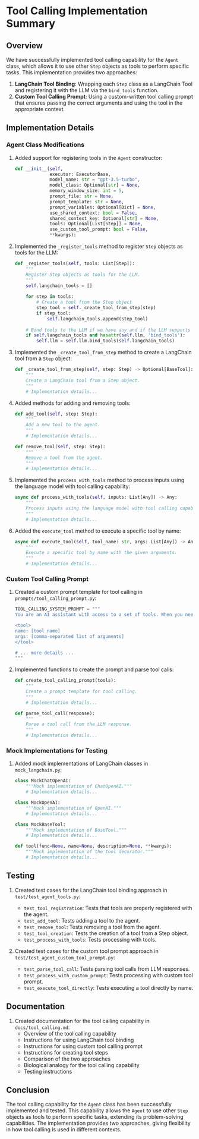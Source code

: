 # Tool Calling Implementation Summary

## Overview

We have successfully implemented tool calling capability for the `Agent` class, which allows it to use other `Step` objects as tools to perform specific tasks. This implementation provides two approaches:

1. **LangChain Tool Binding**: Wrapping each `Step` class as a LangChain Tool and registering it with the LLM via the `bind_tools` function.
2. **Custom Tool Calling Prompt**: Using a custom-written tool calling prompt that ensures passing the correct arguments and using the tool in the appropriate context.

## Implementation Details

### Agent Class Modifications

1. Added support for registering tools in the `Agent` constructor:
   ```python
   def __init__(self, 
                executor: ExecutorBase,
                model_name: str = "gpt-3.5-turbo",
                model_class: Optional[str] = None,
                memory_window_size: int = 5,
                prompt_file: str = None,
                prompt_template: str = None,
                prompt_variables: Optional[Dict] = None,
                use_shared_context: bool = False,
                shared_context_key: Optional[str] = None,
                tools: Optional[List[Step]] = None,
                use_custom_tool_prompt: bool = False,
                **kwargs):
   ```

2. Implemented the `_register_tools` method to register `Step` objects as tools for the LLM:
   ```python
   def _register_tools(self, tools: List[Step]):
       """
       Register Step objects as tools for the LLM.
       """
       self.langchain_tools = []
       
       for step in tools:
           # Create a tool from the Step object
           step_tool = self._create_tool_from_step(step)
           if step_tool:
               self.langchain_tools.append(step_tool)
       
       # Bind tools to the LLM if we have any and if the LLM supports tool binding
       if self.langchain_tools and hasattr(self.llm, 'bind_tools'):
           self.llm = self.llm.bind_tools(self.langchain_tools)
   ```

3. Implemented the `_create_tool_from_step` method to create a LangChain tool from a `Step` object:
   ```python
   def _create_tool_from_step(self, step: Step) -> Optional[BaseTool]:
       """
       Create a LangChain tool from a Step object.
       """
       # Implementation details...
   ```

4. Added methods for adding and removing tools:
   ```python
   def add_tool(self, step: Step):
       """
       Add a new tool to the agent.
       """
       # Implementation details...
   
   def remove_tool(self, step: Step):
       """
       Remove a tool from the agent.
       """
       # Implementation details...
   ```

5. Implemented the `process_with_tools` method to process inputs using the language model with tool calling capability:
   ```python
   async def process_with_tools(self, inputs: List[Any]) -> Any:
       """
       Process inputs using the language model with tool calling capability.
       """
       # Implementation details...
   ```

6. Added the `execute_tool` method to execute a specific tool by name:
   ```python
   async def execute_tool(self, tool_name: str, args: List[Any]) -> Any:
       """
       Execute a specific tool by name with the given arguments.
       """
       # Implementation details...
   ```

### Custom Tool Calling Prompt

1. Created a custom prompt template for tool calling in `prompts/tool_calling_prompt.py`:
   ```python
   TOOL_CALLING_SYSTEM_PROMPT = """
   You are an AI assistant with access to a set of tools. When you need to use a tool, use the following format:
   
   <tool>
   name: [tool name]
   args: [comma-separated list of arguments]
   </tool>
   
   # ... more details ...
   """
   ```

2. Implemented functions to create the prompt and parse tool calls:
   ```python
   def create_tool_calling_prompt(tools):
       """
       Create a prompt template for tool calling.
       """
       # Implementation details...
   
   def parse_tool_call(response):
       """
       Parse a tool call from the LLM response.
       """
       # Implementation details...
   ```

### Mock Implementations for Testing

1. Added mock implementations of LangChain classes in `mock_langchain.py`:
   ```python
   class MockChatOpenAI:
       """Mock implementation of ChatOpenAI."""
       # Implementation details...
   
   class MockOpenAI:
       """Mock implementation of OpenAI."""
       # Implementation details...
   
   class MockBaseTool:
       """Mock implementation of BaseTool."""
       # Implementation details...
   
   def tool(func=None, name=None, description=None, **kwargs):
       """Mock implementation of the tool decorator."""
       # Implementation details...
   ```

## Testing

1. Created test cases for the LangChain tool binding approach in `test/test_agent_tools.py`:
   - `test_tool_registration`: Tests that tools are properly registered with the agent.
   - `test_add_tool`: Tests adding a tool to the agent.
   - `test_remove_tool`: Tests removing a tool from the agent.
   - `test_tool_creation`: Tests the creation of a tool from a Step object.
   - `test_process_with_tools`: Tests processing with tools.

2. Created test cases for the custom tool prompt approach in `test/test_agent_custom_tool_prompt.py`:
   - `test_parse_tool_call`: Tests parsing tool calls from LLM responses.
   - `test_process_with_custom_prompt`: Tests processing with custom tool prompt.
   - `test_execute_tool_directly`: Tests executing a tool directly by name.

## Documentation

1. Created documentation for the tool calling capability in `docs/tool_calling.md`:
   - Overview of the tool calling capability
   - Instructions for using LangChain tool binding
   - Instructions for using custom tool calling prompt
   - Instructions for creating tool steps
   - Comparison of the two approaches
   - Biological analogy for the tool calling capability
   - Testing instructions

## Conclusion

The tool calling capability for the `Agent` class has been successfully implemented and tested. This capability allows the `Agent` to use other `Step` objects as tools to perform specific tasks, extending its problem-solving capabilities. The implementation provides two approaches, giving flexibility in how tool calling is used in different contexts. 
